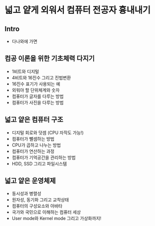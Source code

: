 # 넓고 얕게 외워서 컴퓨터 전공자 흉내내기

## Intro

- 다나와에 가면

## 컴공 이론을 위한 기초체력 다지기

- 1비트와 디지털
- 4비트와 16진수 그리고 진법변환
- 16진수 표기가 사용되는 예
- 외워야 할 단위체계와 숫자
- 컴퓨터가 글자를 다루는 방법
- 컴퓨터가 사진을 다루는 방법

## 넓고 얕은 컴퓨터 구조

- 디지털 회로와 덧셈 (CPU 자작도 가능!)
- 컴퓨터가 뺄셈하는 방법
- CPU가 곱하고 나누는 방법
- 컴퓨터가 연산하는 과정
- 컴퓨터가 기억공간을 관리하는 방법
- HDD, SSD 그리고 파일시스템

## 넓고 얕은 운영체제

- 동시성과 병렬성
- 원자성, 동기화 그리고 교착상태
- 컴퓨터의 구성요소와 아바타
- 국가와 국민으로 이해하는 컴퓨터 세상
- User mode와 Kernel mode 그리고 가상화까지!
